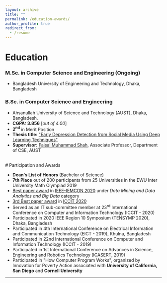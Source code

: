 ```yaml
---
layout: archive
title: ""
permalink: /education-awards/
author_profile: true
redirect_from:
  - /resume
---
```



# Education

### M.Sc. in Computer Science and Engineering (Ongoing)

* Bangladesh University of Engineering and Technology, Dhaka, Bangladesh

### B.Sc. in Computer Science and Engineering


* Ahsanullah University of Science and Technology (AUST), Dhaka, Bangladesh.
* **CGPA:  3.856** [*out of 4.00*]
* **2<sup>nd</sup>** in Merit Position
* **Thesis title:** ["Early Depression Detection from Social Media Using Deep Learning Techniques"](https://sajib-kumar.github.io/files/B.Sc._Thesis.pdf) 
* **Supervisor:** [Faisal Muhammad Shah](https://scholar.google.com/citations?user=su683LQAAAAJ&hl=en), Associate Professor, Department of CSE, AUST

<br /> 
# Participation and Awards

* **Dean's List of Honors** (Bachelor of Science)
* **7th Place** out of 200 participants from 25 Universities in the EWU Inter University Math Olympiad 2019
* [Best paper award](https://tonmoy-hossain.github.io/files/Best_Paper_Award.png) in [IEEE-IEMCON 2020](https://ieee-iemcon.org/) under <i>Data Mining and Data Analytics and Big Data</i> category
* [3rd Best paper award](https://tonmoy-hossain.github.io/files/ICCIT-Best-Paper.pdf) in [ICCIT 2020](http://iccit.org.bd/2020/)
* Served as an IT sub-committee member at 23<sup>rd</sup> International Conference on Computer and Information Technology (ICCIT - 2020) 
* Participated in 2020 IEEE Region 10 Symposium (TENSYMP 2020), Dhaka, Bangladesh
* Participated in 4th International Conference on Electrical Information and Communication Technology (EICT - 2019), Khulna, Bangladesh
* Participated in 22nd International Conference on Computer and Information Technology (ICCIT - 2019)
* Participated in 1st International Conference on Advances in Science, Engineering and Robotics Technology (ICASERT, 2019)
* Participated in "How Computer Program Works", organized by Innovation for Poverty Action associated with **University of California, San Diego** and **Cornell University**

___________________________________________
